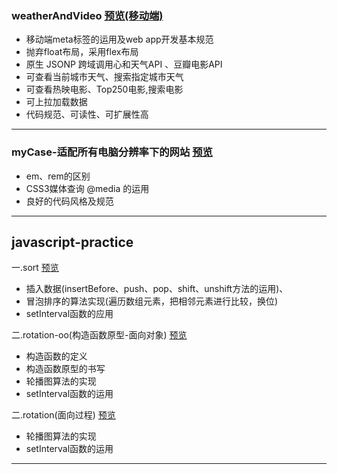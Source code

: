 ### weatherAndVideo [预览(移动端)](https://hardmanhong.github.io/myPage/weatherAndVideo/index.html)
* 移动端meta标签的运用及web app开发基本规范
* 抛弃float布局，采用flex布局
* 原生 JSONP 跨域调用心和天气API 、豆瓣电影API
* 可查看当前城市天气、搜索指定城市天气
* 可查看热映电影、Top250电影,搜索电影
* 可上拉加载数据
* 代码规范、可读性、可扩展性高
---

### myCase-适配所有电脑分辨率下的网站 [预览](https://hardmanhong.github.io/myPage/myCase/index.html)
* em、rem的区别
* CSS3媒体查询 @media 的运用
* 良好的代码风格及规范
---

## javascript-practice

一.sort [预览](https://hardmanhong.github.io/myPage/javascript-practice/sort/sort.html)
* 插入数据(insertBefore、push、pop、shift、unshift方法的运用)、
* 冒泡排序的算法实现(遍历数组元素，把相邻元素进行比较，换位)
* setInterval函数的应用

二.rotation-oo(构造函数原型-面向对象) [预览](https://hardmanhong.github.io/myPage/javascript-practice/rotation-oo/rotation.html)
* 构造函数的定义
* 构造函数原型的书写
* 轮播图算法的实现
* setInterval函数的运用

二.rotation(面向过程) [预览](https://hardmanhong.github.io/myPage/javascript-practice/rotation/rotation.html)
* 轮播图算法的实现
* setInterval函数的运用
---











